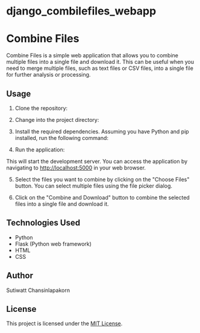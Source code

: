 # django_combilefiles_webapp

# Combine Files

Combine Files is a simple web application that allows you to combine multiple files into a single file and download it. This can be useful when you need to merge multiple files, such as text files or CSV files, into a single file for further analysis or processing.

## Usage

1. Clone the repository:


2. Change into the project directory:


3. Install the required dependencies. Assuming you have Python and pip installed, run the following command:


4. Run the application:


This will start the development server. You can access the application by navigating to [http://localhost:5000](http://localhost:5000) in your web browser.

5. Select the files you want to combine by clicking on the "Choose Files" button. You can select multiple files using the file picker dialog.

6. Click on the "Combine and Download" button to combine the selected files into a single file and download it.

## Technologies Used

- Python
- Flask (Python web framework)
- HTML
- CSS

## Author

Sutiwatt Chansinlapakorn

## License

This project is licensed under the [MIT License](LICENSE).
